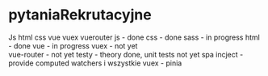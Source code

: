 # pytaniaRekrutacyjne
Js html css vue vuex vuerouter
js - done
css - done 
sass - in progress
html - done 
vue - in progress 
vuex - not yet  
vue-router - not yet
testy - theory done, unit tests not yet
 spa
 incject - provide
 computed watchers i wszystkie
 vuex - pinia
